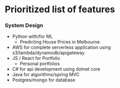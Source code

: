 # Prioritized list of features 

### System Design

* Python with/for ML
  * Predicting House Prices in Melbourne
* AWS for complete serverless application using s3/lambda/dynamodb/apigateway
* JS / React for Portfolio 
  * Personal portfolios
* C# for api development using dotnet core
* Java for algorithms/spring MVC 
* Postgres/mongo for database 
